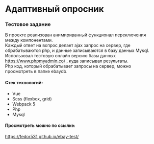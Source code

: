 # Адаптивный опросник
### Тестовое задание<br/>
В проекте реализован анимириванный функционал переключения между компонентами. <br/>
Каждый ответ на вопрос делает ajax запрос на сервер, где обрабатываются php, и данные записываются в базу данных Mysql. <br/>
Использовал тестовую онлайн версию базы данных https://www.phpmyadmin.co/ , куда записывал результаты. <br/>
Php код, который обрабатывает запросы на сервер, можно просмотреть в папке ebaydb.
#### Стек технологий:
* Vue 
* Scss (flexbox, grid)
* Webpack 5
* Php
* Mysql 
#### Просмотреть можно по ссылке: 
https://fedor531.github.io/ebay-test/
